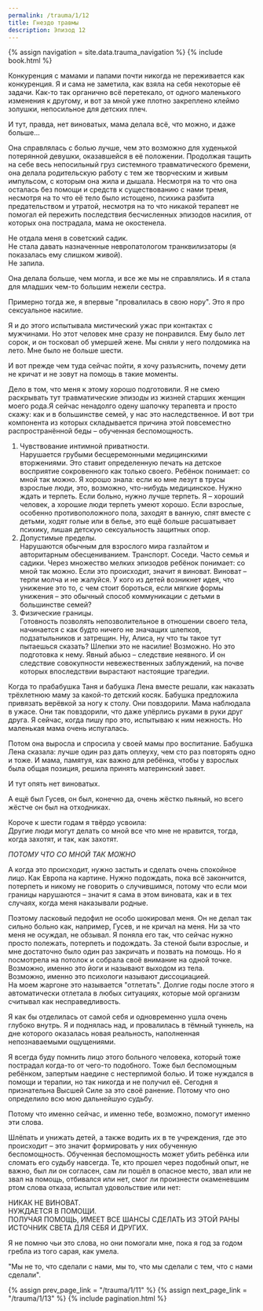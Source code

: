```yaml
---
permalink: /trauma/1/12
title: Гнездо травмы
description: Эпизод 12
---
```

{% assign navigation  = site.data.trauma_navigation %}
{% include book.html %}

Конкуренция с мамами и папами почти никогда не переживается как конкуренция. Я и сама не заметила, как взяла на себя некоторые её задачи. Как-то так органично всё перетекало, от одного маленького изменения к другому, и вот за мной уже плотно закреплено клеймо золушки, непосильное для детских плеч.

И тут, правда, нет виноватых, мама делала всё, что можно, и даже больше…

Она справлялась с болью лучше, чем это возможно для худенькой потерянной девушки, оказавшейся в её положении. Продолжая тащить на себе весь непосильный груз системного травматического бремени, она делала родительскую работу с тем же творческим и живым импульсом, с которым она жила и дышала. Несмотря на то что она осталась без помощи и средств к существованию с нами тремя, несмотря на то что её тело было истощено, психика разбита предательством и утратой, несмотря на то что никакой терапевт не помогал ей пережить последствия бесчисленных эпизодов насилия, от которых она пострадала, мама не окостенела.

Не отдала меня в советский садик.  
Не стала давать назначенные невропатологом транквилизаторы (я показалась ему слишком живой).  
Не запила.

Она делала больше, чем могла, и все же мы не справлялись. И я стала для младших чем-то большим нежели сестра.

Примерно тогда же, я впервые "провалилась в свою нору". Это я про сексуальное насилие.

Я и до этого испытывала мистический ужас при контактах с мужчинами. Но этот человек мне сразу не понравился. Ему было лет сорок, и он тосковал об умершей жене. Мы сняли у него полдомика на лето. Мне было не больше шести.

И вот прежде чем туда сейчас пойти, я хочу разъяснить, почему дети не кричат и не зовут на помощь в такие моменты.

Дело в том, что меня к этому хорошо подготовили. Я не смею раскрывать тут травматические эпизоды из жизней старших женщин моего рода.Я сейчас ненадолго одену шапочку терапевта и просто скажу: как и в большинстве семей, у нас это наследственное. И вот три компонента из которых складывается причина этой повсеместно распространённой беды – обученная беспомощность.

1. Чувствование интимной приватности.  
Нарушается грубыми бесцеремонными медицинскими вторжениями. Это ставит определенную печать на детское восприятие сокровенного как только своего. Ребёнок понимает: со мной так можно. Я хорошо знала: если ко мне лезут в трусы взрослые люди, это, возможно, что-нибудь медицинское. Нужно ждать и терпеть. Если больно, нужно лучше терпеть. Я – хороший человек, а хорошие люди терпеть умеют хорошо. Если взрослые, особенно противоположного пола, заходят в ванную, спят вместе с детьми, ходят голые или в белье, это ещё больше расшатывает психику, лишая детскую сексуальность защитных опор.
2. Допустимые пределы.  
Нарушаются обычным для взрослого мира газлайтом и авторитарным обесцениванием. Транспорт. Соседи. Часто семья и садики. Через множество мелких эпизодов ребёнок понимает: со мной так можно. Если это происходит, значит я виноват. Виноват – терпи молча и не жалуйся. У кого из детей возникнет идея, что унижение это то, с чем стоит бороться, если мягкие формы унижения – это обычный способ коммуникации с детьми в большинстве семей?
3. Физические границы.  
Готовность позволять непозволительное в отношении своего тела, начинается с как будто ничего не значащих шлепков, подзатыльников и затрещин. Ну, Алиса, ну что ты такое тут пытаешься сказать? Шлепки это не насилие! Возможно. Но это подготовка к нему. Явный абьюз – следствие неявного. И он следствие совокупности невежественных заблуждений, на почве которых впоследствии вырастают настоящие трагедии.

Когда то прабабушка Таня и бабушка Лена вместе решали, как наказать трёхлетнюю маму за какой-то детский косяк. Бабушка предложила привязать верёвкой за ногу к столу. Они повздорили. Мама наблюдала в ужасе. Они так повздорили, что даже упёрлись руками в руки друг друга. Я сейчас, когда пишу про это, испытываю к ним нежность. Но маленькая мама очень испугалась.

Потом она выросла и спросила у своей мамы про воспитание. Бабушка Лена сказала: лучше один раз дать оплеуху, чем сто раз повторять одно и тоже. И мама, памятуя, как важно для ребёнка, чтобы у взрослых была общая позиция, решила принять материнский завет.

И тут опять нет виноватых.

А ещё был Гусев, он был, конечно да, очень жёстко пьяный, но всего жёстче он был на отходниках.

Короче к шести годам я твёрдо усвоила:  
Другие люди могут делать со мной все что мне не нравится, тогда, когда захотят, и так, как захотят.

*ПОТОМУ ЧТО СО МНОЙ ТАК МОЖНО*

А когда это происходит, нужно застыть и сделать очень спокойное лицо. Как Европа на картине. Нужно подождать, пока всё закончится, потерпеть и никому не говорить о случившимся, потому что если мои границы нарушаются – значит я сама в этом виновата, как и в тех случаях, когда меня наказывали родные.

Поэтому ласковый педофил не особо шокировал меня. Он не делал так сильно больно как, например, Гусев, и не кричал на меня. Ни за что меня не осуждал, не обзывал. Я поняла его так, что сейчас нужно просто полежать, потерпеть и подождать. За стеной были взрослые, и мне достаточно было один раз закричать и позвать на помощь. Но я посмотрела на потолок и собрала своё внимание на одной точке.  
Возможно, именно это йоги и называют выходом из тела.  
Возможно, именно это психологи называют диссоциацией.  
На моем жаргоне это называется "отлетать". Долгие годы после этого я автоматически отлетала в любых ситуациях, которые мой организм считывал как несправедливость.

Я как бы отделилась от самой себя и одновременно ушла очень глубоко внутрь. Я и поднялась над, и провалилась в тёмный туннель, на дне которого оказалась новая реальность, наполненная непознаваемыми ощущениями.

Я всегда буду помнить лицо этого больного человека, который тоже пострадал когда-то от чего-то подобного. Тоже был беспомощным ребёнком, запертым наедине с нестерпимой болью. И тоже нуждался в помощи и терапии, но так никогда и не получил её. Сегодня я признательна Высшей Силе за это своё ранение. Потому что оно определило всю мою дальнейшую судьбу.

Потому что именно сейчас, и именно тебе, возможно, помогут именно эти слова.

Шлёпать и унижать детей, а также водить их в те учреждения, где это происходит – это значит формировать у них обученную беспомощность. Обученная беспомощность может убить ребёнка или сломать его судьбу навсегда. Те, кто прошел через подобный опыт, не важно, был ли он согласен, сам ли пошёл в опасное место, звал или не звал на помощь, отбивался или нет, смог ли произнести окаменевшим ртом слова отказа, испытал удовольствие или нет:

НИКАК НЕ ВИНОВАТ.  
НУЖДАЕТСЯ В ПОМОЩИ.  
ПОЛУЧАЯ ПОМОЩЬ, ИМЕЕТ ВСЕ ШАНСЫ СДЕЛАТЬ ИЗ ЭТОЙ РАНЫ ИСТОЧНИК СВЕТА ДЛЯ СЕБЯ И ДРУГИХ.

Я не помню чьи это слова, но они помогали мне, пока я год за годом гребла из того сарая, как умела.

"Мы не то, что сделали с нами, мы то, что мы сделали с тем, что с нами сделали".

{% assign prev_page_link = "/trauma/1/11" %}
{% assign next_page_link = "/trauma/1/13" %}
{% include pagination.html %}